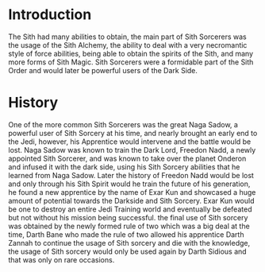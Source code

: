# Introduction

The Sith had many abilities to obtain, the main part of Sith Sorcerers was the usage of the Sith Alchemy, the ability to deal with a very necromantic style of force abilities, being able to obtain the spirits of the Sith, and many more forms of Sith Magic.
Sith Sorcerers were a formidable part of the Sith Order and would later be powerful users of the Dark Side.

# History

One of the more common Sith Sorcerers was the great Naga Sadow, a powerful user of Sith Sorcery at his time, and nearly brought an early end to the Jedi, however, his Apprentice would intervene and the battle would be lost.
Naga Sadow was known to train the Dark Lord, Freedon Nadd, a newly appointed Sith Sorcerer, and was known to take over the planet Onderon and infused it with the dark side, using his Sith Sorcery abilities that he learned from Naga Sadow.
Later the history of Freedon Nadd would be lost and only through his Sith Spirit would he train the future of his generation, he found a new apprentice by the name of Exar Kun and showcased a huge amount of potential towards the Darkside and Sith Sorcery.
Exar Kun would be one to destroy an entire Jedi Training world and eventually be defeated but not without his mission being successful.
the final use of Sith sorcery was obtained by the newly formed rule of two which was a big deal at the time, Darth Bane who made the rule of two allowed his apprentice Darth Zannah to continue the usage of Sith sorcery and die with the knowledge, the usage of Sith sorcery would only be used again by Darth Sidious and that was only on rare occasions.
